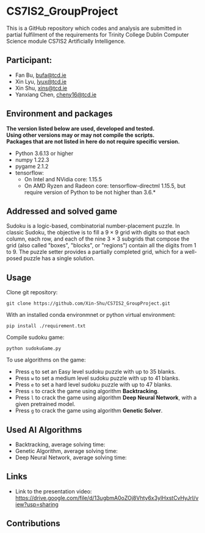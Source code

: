 # CS7IS2_GroupProject
This is a GitHub repository which codes and analysis are submitted in partial fulfilment of the requirements for Trinity College Dublin Computer Science module CS7IS2 Artificially Intelligence.

## Participant:
- Fan Bu, bufa@tcd.ie
- Xin Lyu, lyux@tcd.ie
- Xin Shu, xins@tcd.ie
- Yanxiang Chen, cheny16@tcd.ie

## Environment and packages
**The version listed below are used, developed and tested.**\
**Using other versions may or may not compile the scripts.**\
**Packages that are not listed in here do not require specific version.**
- Python 3.6.13 or higher
- numpy 1.22.3
- pygame 2.1.2
- tensorflow:
  - On Intel and NVidia core: 1.15.5
  - On AMD Ryzen and Radeon core: tensorflow-directml 1.15.5, but require version of Python to be not higher than 3.6.*

## Addressed and solved game
Sudoku is a logic-based, combinatorial number-placement puzzle. In classic Sudoku, the objective is to fill a 9 × 9 
grid with digits so that each column, each row, and each of the nine 3 × 3 subgrids that compose the grid (also called 
"boxes", "blocks", or "regions") contain all the digits from 1 to 9. The puzzle setter provides a partially 
completed grid, which for a well-posed puzzle has a single solution.

## Usage
Clone git repository:
```
git clone https://github.com/Xin-Shu/CS7IS2_GroupProject.git
```
With an installed conda environmnet or python virtual environment:
```
pip install ./requirement.txt
```
Compile sudoku game:
```
python sudokuGame.py
```

To use algorithms on the game:
- Press `q` to set an Easy level sudoku puzzle with up to 35 blanks.
- Press `w` to set a medium level sudoku puzzle with up to 41 blanks.
- Press `e` to set a hard level sudoku puzzle with up to 47 blanks.
- Press `s` to crack the game using algorithm **Backtracking**.
- Press `l` to crack the game using algorithm **Deep Neural Network**, with a given pretrained model.
- Press `g` to crack the game using algorithm **Genetic Solver**.

## Used AI Algorithms 
- Backtracking, average solving time:
- Genetic Algorithm, average solving time:
- Deep Neural Network, average solving time:

## Links
- Link to the presentation video: https://drive.google.com/file/d/13ugbmA0oZOj8Vhty6x3yIHxstCvHyJrI/view?usp=sharing

## Contributions
